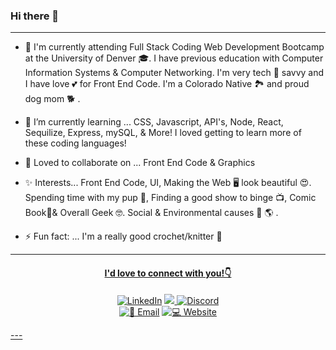 ### Hi there 👋
---

- 💬 I'm currently attending Full Stack Coding Web Development Bootcamp at the University of Denver 🎓. I have previous education with Computer Information Systems & Computer Networking. I'm very tech 📱 savvy and I have love 💕 for Front End Code. I'm a Colorado Native 🏞 and proud dog mom 🐕 . 

- 🌱 I’m currently learning ... CSS, Javascript, API's, Node, React, Sequilize, Express, mySQL, & More! I loved getting to learn more of these coding languages!

- 🤝 Loved to collaborate on ... Front End Code & Graphics 

- ✨ Interests... Front End Code, UI, Making the Web 🖥 look beautiful 😍. Spending time with my pup 🐶, Finding a good show to binge 📺, Comic Book💚& Overall Geek 🤓. Social & Environmental causes 💪 🌎 . 

- ⚡ Fun fact: ... I'm a really good crochet/knitter 🧶 

---

<h4 align="center" style="text-decoration:underline;">I'd love to connect with you!👇 </h4>
<p align="center">
<a href="https://www.linkedin.com/in/kendrawing/"><img src="https://img.shields.io/badge/LinkedIn-ffffff?style=flat-square&logo=LinkedIn&logoColor=0177b5&link=https://www.linkedin.com/in/kendrawing/" alt="LinkedIn" /></a>
<a href="https://join.slack.com/t/kendrawingweb-dfc7333/shared_invite/zt-u0vp8owy-odr4CflXwX80gsCmkVjL5w"><img src="https://cdn.brandfolder.io/5H442O3W/at/pl546j-7le8zk-btwjnu/Slack_RGB.png?height=30&width=200">
<a href="https://discord.gg/eK8HPFx39u"><img src="https://img.shields.io/badge/Discord-000000?style=for-the-badge&logo=Discord&link=https://discord.gg/eK8HPFx39u" alt="Discord" /></a>
<br>
<a href="kendrawingpro@icloud.com"><img src="https://img.shields.io/badge/📧 Email-kendrawingpro@icloud.com-080705?labelColor=FF006F&style=flat-square&link=kendrawingpro@icloud.com" alt="📧 Email " /></a>
<a href="kendrawing.myportfolio.com"><img src="https://img.shields.io/badge/💻 Website-kendrawing.com-080705?labelColor=FF006F&style=flat-square&link=kendrawing.myportfolio.com" alt="💻 Website" /> 
</p>
---

<!--
**kwing25/kwing25** is a ✨ _special_ ✨ repository because its `README.md` (this file) appears on your GitHub profile.

Here are some ideas to get you started:

- 🔭 I’m currently working on ...
- 🌱 I’m currently learning ...
- 👯 I’m looking to collaborate on ...
- 🤔 I’m looking for help with ...
- 💬 Ask me about ...
- 📫 How to reach me: ...
- 😄 Pronouns: ...
- ⚡ Fun fact: ...
-->
